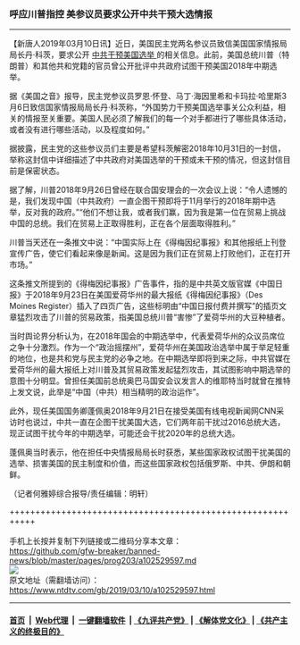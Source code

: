 ### 呼应川普指控 美参议员要求公开中共干预大选情报
------------------------

<div class="post_content" itemprop="articleBody">
 <p>
  【新唐人2019年03月10日讯】近日，美国民主党两名参议员致信美国国家情报局局长丹·科茨，要求公开
  <a href="https://www.ntdtv.com/gb/中共干预美国选举.htm">
   中共干预美国选举
  </a>
  的相关信息。此前，美国总统川普（特朗普）和其他共和党籍的官员曾公开批评中共政府试图干预美国2018年中期选举。
 </p>
 <p>
  据《美国之音》报导，民主党参议员罗恩·怀登、马丁·海因里希和卡玛拉·哈里斯3月6日致信国家情报局局长丹·科茨称，“外国势力干预美国选举事关公众利益，相关的情报至关重要。美国人民必须了解我们的每一个对手都进行了哪些具体活动，或者没有进行哪些活动，以及程度如何。”
 </p>
 <p>
  据披露，民主党的这些参议员们主要是希望科茨解密2018年10月31日的一封信，举称这封信中详细描述了中共政府对美国选举的干预或未干预的情况，但这封信目前是保密状态。
 </p>
 <p>
  据了解，川普2018年9月26日曾经在联合国安理会的一次会议上说：“令人遗憾的是，我们发现中国（中共政府）一直企图干预即将于11月举行的2018年期中选举，反对我的政府。”“他们不想让我，或者我们赢，因为我是第一位在贸易上挑战中国的总统。我们在贸易上正取得胜利，正在各个层面取得胜利。”
 </p>
 <p>
  川普当天还在一条推文中说：“中国实际上在《得梅因纪事报》和其他报纸上刊登宣传广告，使它们看起来像是新闻。这是因为我们正在贸易上打败他们，正在打开市场。”
 </p>
 <p>
  这条推文所提到的《得梅因纪事报》广告事件，指的是中共英文版官媒《中国日报》于2018年9月23日在美国爱荷华州的最大报纸《得梅因纪事报》（Des Moines Register）插入了四页广告，这些标明由“中国日报付费并撰写”的插页文章猛烈攻击了川普的贸易政策，指美国总统川普“害惨”了爱荷华州的大豆种植者。
 </p>
 <p>
  当时舆论界分析认为，在2018年国会的中期选举中，代表爱荷华州的众议员席位之争十分激烈。作为一个“政治摇摆州”，爱荷华州在美国政治选举中属于举足轻重的地位，也是共和党与民主党的必争之地。在中期选举即将到来之际，中共官媒在爱荷华州的最大报纸上对川普及其贸易政策发起猛烈攻击，其试图影响中期选举的意图十分明显。曾担任美国前总统奥巴马国安会议发言人的维耶特当时就曾在推特上发文说，此举是“中国（中共）相当精明的政治运作”。
 </p>
 <p>
  此外，现任美国国务卿蓬佩奥2018年9月21日在接受美国有线电视新闻网CNN采访时也说过，中共一直在企图干扰美国大选，它们两年前干扰过2016总统大选，现正试图干扰今年的中期选举，可能还会干扰2020年的总统大选。
 </p>
 <p>
  蓬佩奥当时表示，他在担任中央情报局局长时获悉，某些国家政权试图干扰美国的选举、损害美国的民主制度和价值，而这些国家政权包括俄罗斯、中共、伊朗和朝鲜。
 </p>
 <p>
  （记者何雅婷综合报导/责任编辑：明轩）
 </p>
 <div class="single_ad">
 </div>
</div>

+++++++++++++++++++++++++++++++++++++++++++++++++++++++++++<br/><br/>
手机上长按并复制下列链接或二维码分享本文章：<br/>
https://github.com/gfw-breaker/banned-news/blob/master/pages/prog203/a102529597.md <br/>
<a href='https://github.com/gfw-breaker/banned-news/blob/master/pages/prog203/a102529597.md'><img src='https://github.com/gfw-breaker/banned-news/blob/master/pages/prog203/a102529597.md.png'/></a> <br/>
原文地址（需翻墙访问）：https://www.ntdtv.com/gb/2019/03/10/a102529597.html


------------------------
#### [首页](https://github.com/gfw-breaker/banned-news/blob/master/README.md) &nbsp;|&nbsp; [Web代理](https://github.com/labour-camp/helloworld) &nbsp;|&nbsp; [一键翻墙软件](https://github.com/gfw-breaker/nogfw/blob/master/README.md) &nbsp;| [《九评共产党》](https://github.com/gfw-breaker/9ping.md/blob/master/README.md#九评之一评共产党是什么) | [《解体党文化》](https://github.com/gfw-breaker/jtdwh.md/blob/master/README.md) | [《共产主义的终极目的》](https://github.com/gfw-breaker/gczydzjmd.md/blob/master/README.md)

